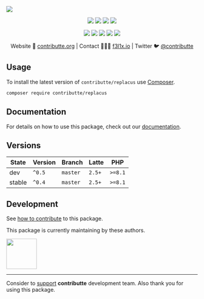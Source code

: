 ![](https://heatbadger.now.sh/github/readme/contributte/replacus/)

<p align=center>
  <a href="https://github.com/contributte/replacus/actions"><img src="https://badgen.net/github/checks/contributte/replacus/master"></a>
  <a href="https://coveralls.io/r/contributte/replacus"><img src="https://badgen.net/coveralls/c/github/contributte/replacus"></a>
  <a href="https://packagist.org/packages/contributte/replacus"><img src="https://badgen.net/packagist/dm/contributte/replacus"></a>
  <a href="https://packagist.org/packages/contributte/replacus"><img src="https://badgen.net/packagist/v/contributte/replacus"></a>
</p>
<p align=center>
  <a href="https://packagist.org/packages/contributte/replacus"><img src="https://badgen.net/packagist/php/contributte/replacus"></a>
  <a href="https://github.com/contributte/replacus"><img src="https://badgen.net/github/license/contributte/replacus"></a>
  <a href="https://bit.ly/ctteg"><img src="https://badgen.net/badge/support/gitter/cyan"></a>
  <a href="https://bit.ly/cttfo"><img src="https://badgen.net/badge/support/forum/yellow"></a>
  <a href="https://contributte.org/partners.html"><img src="https://badgen.net/badge/sponsor/donations/F96854"></a>
</p>

<p align=center>
Website 🚀 <a href="https://contributte.org">contributte.org</a> | Contact 👨🏻‍💻 <a href="https://f3l1x.io">f3l1x.io</a> | Twitter 🐦 <a href="https://twitter.com/contributte">@contributte</a>
</p>

## Usage

To install the latest version of `contributte/replacus` use [Composer](https://getcomposer.org).

```bash
composer require contributte/replacus
```

## Documentation

For details on how to use this package, check out our [documentation](.docs).

## Versions

| State       | Version | Branch   | Latte  | PHP     |
|-------------|---------|----------|--------|---------|
| dev         | `^0.5`  | `master` | `2.5+` | `>=8.1` |
| stable      | `^0.4`  | `master` | `2.5+` | `>=8.1` |

## Development

See [how to contribute](https://contributte.org/contributing.html) to this package.

This package is currently maintaining by these authors.

<a href="https://github.com/f3l1x">
  <img width="80" height="80" src="https://avatars2.githubusercontent.com/u/538058?v=3&s=80">
</a>

-----

Consider to [support](https://contributte.org/partners.html) **contributte** development team.
Also thank you for using this package.
